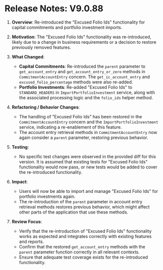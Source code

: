 # Release Notes: V9.0.88

1.  **Overview**: Re-introduced the "Excused Folio Ids" functionality for capital commitments and portfolio investment imports.

2.  **Motivation**: The "Excused Folio Ids" functionality was re-introduced, likely due to a change in business requirements or a decision to restore previously removed features.

3.  **What Changed**:
    *   **Capital Commitments**: Re-introduced the `parent` parameter to `get_account_entry` and `get_account_entry_or_zero` methods in `CommitmentAccountEntry` concern. The `get_ic_account_entry` and `excused_folio_percentage` methods were also re-added.
    *   **Portfolio Investments**: Re-added "Excused Folio Ids" to `STANDARD_HEADERS` in `ImportPortfolioInvestment` service, along with the associated processing logic and the `folio_ids` helper method.

4.  **Refactoring / Behavior Changes**:
    *   The handling of "Excused Folio Ids" has been restored in the `CommitmentAccountEntry` concern and the `ImportPortfolioInvestment` service, indicating a re-enablement of this feature.
    *   The account entry retrieval methods in `CommitmentAccountEntry` now again consider a `parent` parameter, restoring previous behavior.

5.  **Testing**:
    *   No specific test changes were observed in the provided diff for this version. It is assumed that existing tests for "Excused Folio Ids" functionality would now pass, or new tests would be added to cover the re-introduced functionality.

6.  **Impact**:
    *   Users will now be able to import and manage "Excused Folio Ids" for portfolio investments again.
    *   The re-introduction of the `parent` parameter in account entry retrieval methods restores previous behavior, which might affect other parts of the application that use these methods.

7.  **Review Focus**:
    *   Verify that the re-introduction of "Excused Folio Ids" functionality works as expected and integrates correctly with existing features and reports.
    *   Confirm that the restored `get_account_entry` methods with the `parent` parameter function correctly in all relevant contexts.
    *   Ensure that adequate test coverage exists for the re-introduced functionality.